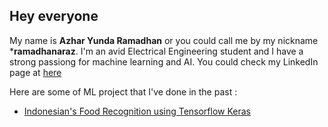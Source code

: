 ## Hey everyone  
My name is **Azhar Yunda Ramadhan** or you could call me by my nickname ***ramadhanaraz**. I'm an avid Electrical Engineering student and I have a strong passiong for machine learning and AI. You could check my LinkedIn page at [here](https://www.linkedin.com/in/azhar-yr-/)

Here are some of ML project that I've done in the past : 
- [Indonesian's Food Recognition using Tensorflow Keras](https://github.com/ramadhanaraz/indonesianfoodrecognition)
